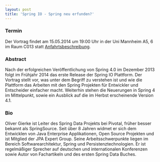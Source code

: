 ```yaml
---
layout: post
title: 'Spring IO - Spring neu erfunden?'
---
```


### Termin

Der Vortrag findet am 15.05.2014 um 19:00 Uhr in der Uni Mannheim A5, 6 im Raum C013 statt [Anfahrtsbeschreibung](/getting-there).

### Abstract

Nach der erfolgreichen Veröffentlichung von Spring 4.0 im Dezember 2013 folgt im Frühjahr 2014 das erste Release der Spring IO Plattform. Der Vortrag stellt vor, was unter dem Begriff zu verstehen ist und wie die Plattform das Arbeiten mit den Spring Projekten für Entwickler und Entscheider einfacher macht. Weiterhin stehen die Neuerungen in Spring 4 im Mittelpunkt, sowie ein Ausblick auf die im Herbst erscheinende Version 4.1.

### Bio

Oliver Gierke ist Leiter des Spring Data Projekts bei Pivotal, früher besser bekannt als SpringSource. Seit über 8 Jahren widmet er sich dem Entwicklen von Java Enterprise Applikationen, Open Source Projekten und ist Mitglied der JPA Expert Group. Seine Arbeitsschwerpunkte liegen im Bereich Softwarearchitektur, Spring und Persistenztechnologien. Er ist regelmäßiger Sprecher auf deutschen und internationalen Konferenzen sowie Autor von Fachartikeln und des ersten Spring Data Buches.
